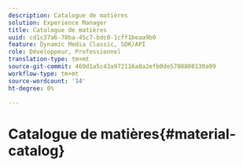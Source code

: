 ```yaml
---
description: Catalogue de matières
solution: Experience Manager
title: Catalogue de matières
uuid: cd1c37a6-78ba-45c7-bdc0-1cff1beaa9b0
feature: Dynamic Media Classic, SDK/API
role: Développeur, Professionnel
translation-type: tm+mt
source-git-commit: 469d1a5c43a972116a8a2efb0de5708800130a99
workflow-type: tm+mt
source-wordcount: '14'
ht-degree: 0%

---
```



# Catalogue de matières{#material-catalog}

